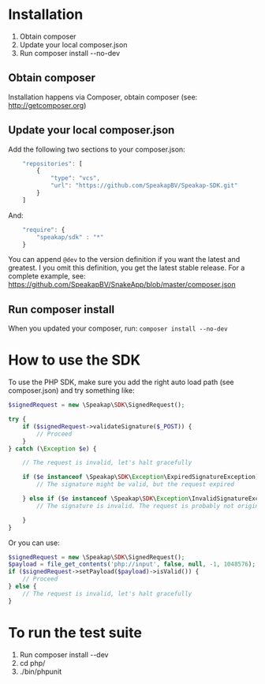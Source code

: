 # Installation

1. Obtain composer
2. Update your local composer.json
3. Run composer install --no-dev

## Obtain composer
Installation happens via Composer, obtain composer (see: http://getcomposer.org)


## Update your local composer.json
Add the following two sections to your composer.json:
```javascript
    "repositories": [
        {
            "type": "vcs",
            "url": "https://github.com/SpeakapBV/Speakap-SDK.git"
        }
    ]
```

And:
```javascript
    "require": {
        "speakap/sdk" : "*"
    }
```
You can append `@dev` to the version definition if you want the latest and greatest. I you omit this definition, you get the latest stable release. For a complete example, see: https://github.com/SpeakapBV/SnakeApp/blob/master/composer.json

## Run composer install
When you updated your composer, run: `composer install --no-dev`


# How to use the SDK
To use the PHP SDK, make sure you add the right auto load path (see composer.json) and try something like:

```php
$signedRequest = new \Speakap\SDK\SignedRequest();

try {
    if ($signedRequest->validateSignature($_POST)) {
        // Proceed
    }
} catch (\Exception $e) {

    // The request is invalid, let's halt gracefully

    if ($e instanceof \Speakap\SDK\Exception\ExpiredSignatureException) {
        // The signature might be valid, but the request expired

    } else if ($e instanceof \Speakap\SDK\Exception\InvalidSignatureException) {
        // The signature is invalid. The request is probably not originating from Speakap

    }
}
```

Or you can use:

```php
$signedRequest = new \Speakap\SDK\SignedRequest();
$payload = file_get_contents('php://input', false, null, -1, 1048576); // Read up to 1 MiB
if ($signedRequest->setPayload($payload)->isValid()) {
    // Proceed
} else {
    // The request is invalid, let's halt gracefully
}
```

# To run the test suite

1. Run composer install --dev
2. cd php/
3. ./bin/phpunit

